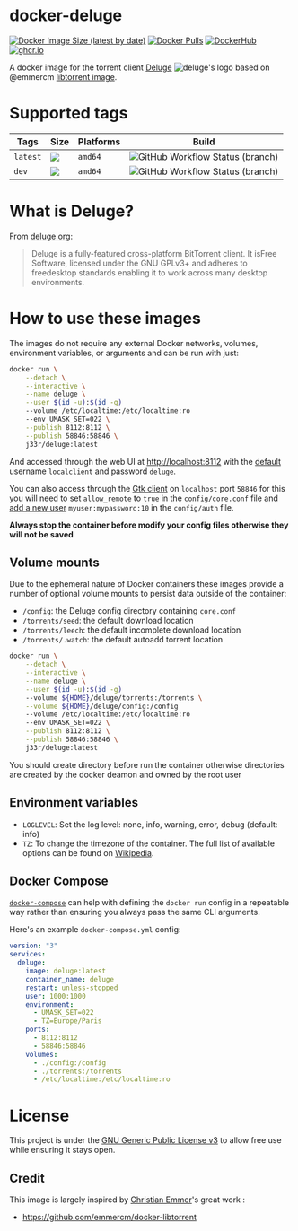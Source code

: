 # docker-deluge

[![Docker Image Size (latest by date)](https://img.shields.io/docker/image-size/j33r/deluge?style=flat-square)](https://microbadger.com/images/j33r/deluge)
[![Docker Pulls](https://img.shields.io/docker/pulls/j33r/deluge?style=flat-square)](https://hub.docker.com/r/j33r/deluge)
[![DockerHub](https://img.shields.io/badge/Dockerhub-j33r/deluge-%232496ED?logo=docker&style=flat-square)](https://hub.docker.com/r/j33r/deluge)
[![ghcr.io](https://img.shields.io/badge/ghrc%2Eio-jee%2D-r/deluge-%232496ED?logo=github&style=flat-square)](https://ghcr.io/jee-r/deluge)

A docker image for the torrent client [Deluge](https://deluge-torrent.org/) ![deluge's logo](https://user-images.githubusercontent.com/10530469/79228210-5ae36180-7e61-11ea-8f72-276e6197f011.png) based on @emmercm [libtorrent image](https://github.com/emmercm/docker-libtorrent.git). 

# Supported tags

| Tags | Size | Platforms | Build |
|-|-|-|-|
| `latest` | ![](https://img.shields.io/docker/image-size/j33r/deluge/latest?style=flat-square) | `amd64` | ![GitHub Workflow Status (branch)](https://img.shields.io/github/workflow/status/jee-r/docker-deluge/Deploy/master?style=flat-square) |
| `dev` | ![](https://img.shields.io/docker/image-size/j33r/deluge/dev?style=flat-square) |  `amd64` | ![GitHub Workflow Status (branch)](https://img.shields.io/github/workflow/status/jee-r/docker-deluge/Deploy/dev?style=flat-square) |

# What is Deluge?

From [deluge.org](https://www.qbittorrent.org/):

>  Deluge is a fully-featured cross-platform ​BitTorrent client. It is ​Free Software, licensed under the ​GNU GPLv3+ and adheres to ​freedesktop standards enabling it to work across many desktop environments.


# How to use these images

The images do not require any external Docker networks, volumes, environment variables, or arguments and can be run with just:

```bash
docker run \
    --detach \
    --interactive \
    --name deluge \
    --user $(id -u):$(id -g)
    --volume /etc/localtime:/etc/localtime:ro
    --env UMASK_SET=022 \
    --publish 8112:8112 \
    --publish 58846:58846 \
    j33r/deluge:latest
```    

And accessed through the web UI at [http://localhost:8112](http://localhost:8112) with the [default](https://dev.deluge-torrent.org/wiki/UserGuide/Authentication) username `localclient` and password `deluge`.

You can also access through the [Gtk client](https://dev.deluge-torrent.org/wiki/UserGuide/ThinClient) on `localhost` port `58846` for this you will need to set `allow_remote` to `true` in the `config/core.conf` file and [add a new user](https://dev.deluge-torrent.org/wiki/UserGuide/Authentication) `myuser:mypassword:10` in the `config/auth` file.

**Always stop the container before modify your config files otherwise they will not be saved**

## Volume mounts

Due to the ephemeral nature of Docker containers these images provide a number of optional volume mounts to persist data outside of the container:

- `/config`: the Deluge config directory containing `core.conf`
- `/torrents/seed`: the default download location
- `/torrents/leech`: the default incomplete download location
- `/torrents/.watch`: the default autoadd torrent location

```bash
docker run \
    --detach \
    --interactive \
    --name deluge \
    --user $(id -u):$(id -g)
    --volume ${HOME}/deluge/torrents:/torrents \
    --volume ${HOME}/deluge/config:/config
    --volume /etc/localtime:/etc/localtime:ro
    --env UMASK_SET=022 \
    --publish 8112:8112 \
    --publish 58846:58846 \
    j33r/deluge:latest
```

You should create directory before run the container otherwise directories are created by the docker deamon and owned by the root user

## Environment variables

- `LOGLEVEL`: Set the log level: none, info, warning, error, debug (default: info)
- `TZ`: To change the timezone of the container. The full list of available options can be found on [Wikipedia](https://en.wikipedia.org/wiki/List_of_tz_database_time_zones).

## Docker Compose

[`docker-compose`](https://docs.docker.com/compose/) can help with defining the `docker run` config in a repeatable way rather than ensuring you always pass the same CLI arguments.

Here's an example `docker-compose.yml` config:

```yaml
version: "3"
services:
  deluge:
    image: deluge:latest
    container_name: deluge
    restart: unless-stopped
    user: 1000:1000
    environment:
      - UMASK_SET=022
      - TZ=Europe/Paris
    ports:
      - 8112:8112
      - 58846:58846
    volumes:
      - ./config:/config
      - ./torrents:/torrents
      - /etc/localtime:/etc/localtime:ro
```

# License

This project is under the [GNU Generic Public License v3](https://github.com/jee-r/docker-deluge/blob/master/LICENSE) to allow free use while ensuring it stays open.

## Credit

This image is largely inspired by [Christian Emmer](https://emmer.dev)'s great work :

- https://github.com/emmercm/docker-libtorrent
